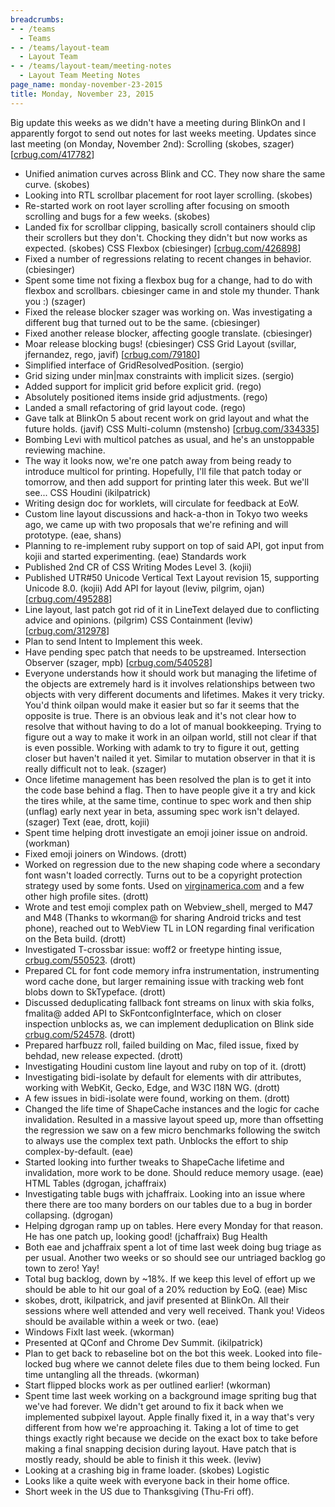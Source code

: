 ```yaml
---
breadcrumbs:
- - /teams
  - Teams
- - /teams/layout-team
  - Layout Team
- - /teams/layout-team/meeting-notes
  - Layout Team Meeting Notes
page_name: monday-november-23-2015
title: Monday, November 23, 2015
---
```


Big update this weeks as we didn't have a meeting during BlinkOn and I
apparently forgot to send out notes for last weeks meeting.
Updates since last meeting (on Monday, November 2nd):
Scrolling (skobes, szager) \[[crbug.com/417782](http://crbug.com/417782)\]
- Unified animation curves across Blink and CC. They now share the same
curve. (skobes)
- Looking into RTL scrollbar placement for root layer scrolling.
(skobes)
- Re-started work on root layer scrolling after focusing on smooth
scrolling and bugs for a few weeks. (skobes)
- Landed fix for scrollbar clipping, basically scroll containers should
clip their scrollers but they don't. Chocking they didn't but now
works as expected. (skobes)
CSS Flexbox (cbiesinger) \[[crbug.com/426898](http://crbug.com/426898)\]
- Fixed a number of regressions relating to recent changes in behavior.
(cbiesinger)
- Spent some time not fixing a flexbox bug for a change, had to do with
flexbox and scrollbars. cbiesinger came in and stole my thunder.
Thank you :) (szager)
- Fixed the release blocker szager was working on. Was investigating a
different bug that turned out to be the same. (cbiesinger)
- Fixed another release blocker, affecting google translate.
(cbiesinger)
- Moar release blocking bugs! (cbiesinger)
CSS Grid Layout (svillar, jfernandez, rego, javif)
\[[crbug.com/79180](http://crbug.com/79180)\]
- Simplified interface of GridResolvedPosition. (sergio)
- Grid sizing under min|max constraints with implicit sizes. (sergio)
- Added support for implicit grid before explicit grid. (rego)
- Absolutely positioned items inside grid adjustments. (rego)
- Landed a small refactoring of grid layout code. (rego)
- Gave talk at BlinkOn 5 about recent work on grid layout and what the
future holds. (javif)
CSS Multi-column (mstensho) \[[crbug.com/334335](http://crbug.com/334335)\]
- Bombing Levi with multicol patches as usual, and he's an unstoppable
reviewing machine.
- The way it looks now, we're one patch away from being ready to
introduce multicol for printing. Hopefully, I'll file that patch today
or tomorrow, and then add support for printing later this week. But
we'll see...
CSS Houdini (ikilpatrick)
- Writing design doc for worklets, will circulate for feedback at EoW.
- Custom line layout discussions and hack-a-thon in Tokyo two weeks ago,
we came up with two proposals that we're refining and will prototype.
(eae, shans)
- Planning to re-implement ruby support on top of said API, got input
from kojii and started experimenting. (eae)
Standards work
- Published 2nd CR of CSS Writing Modes Level 3. (kojii)
- Published UTR#50 Unicode Vertical Text Layout revision 15, supporting
Unicode 8.0. (kojii)
Add API for layout (leviw, pilgrim, ojan)
\[[crbug.com/495288](http://crbug.com/495288)\]
- Line layout, last patch got rid of it in LineText delayed due to
conflicting advice and opinions. (pilgrim)
CSS Containment (leviw) \[[crbug.com/312978](http://crbug.com/312978)\]
- Plan to send Intent to Implement this week.
- Have pending spec patch that needs to be upstreamed.
Intersection Observer (szager, mpb)
\[[crbug.com/540528](http://crbug.com/540528)\]
- Everyone understands how it should work but managing the lifetime of
the objects are extremely hard is it involves relationships between
two objects with very different documents and lifetimes. Makes it very
tricky. You'd think oilpan would make it easier but so far it seems
that the opposite is true. There is an obvious leak and it's not clear
how to resolve that without having to do a lot of manual bookkeeping.
Trying to figure out a way to make it work in an oilpan world, still
not clear if that is even possible. Working with adamk to try to
figure it out, getting closer but haven't nailed it yet. Similar to
mutation observer in that it is really difficult not to leak. (szager)
- Once lifetime management has been resolved the plan is to get it into
the code base behind a flag. Then to have people give it a try and
kick the tires while, at the same time, continue to spec work and then
ship (unflag) early next year in beta, assuming spec work isn't
delayed. (szager)
Text (eae, drott, kojii)
- Spent time helping drott investigate an emoji joiner issue on android.
(workman)
- Fixed emoji joiners on Windows. (drott)
- Worked on regression due to the new shaping code where a secondary
font wasn't loaded correctly. Turns out to be a copyright protection
strategy used by some fonts. Used on
[virginamerica.com](http://virginamerica.com/) and a few other
high profile sites. (drott)
- Wrote and test emoji complex path on Webview_shell, merged to M47 and
M48 (Thanks to wkorman@ for sharing Android tricks and test phone),
reached out to WebView TL in LON regarding final verification on the
Beta build. (drott)
- Investigated T-crossbar issue: woff2 or freetype hinting issue,
[crbug.com/550523](http://crbug.com/550523). (drott)
- Prepared CL for font code memory infra instrumentation, instrumenting
word cache done, but larger remaining issue with tracking web font
blobs down to SkTypeface. (drott)
- Discussed deduplicating fallback font streams on linux with skia
folks, fmalita@ added API to SkFontconfigInterface, which on closer
inspection unblocks as, we can implement deduplication on Blink side
[crbug.com/524578](http://crbug.com/524578). (drott)
- Prepared harfbuzz roll, failed building on Mac, filed issue, fixed by
behdad, new release expected. (drott)
- Investigating Houdini custom line layout and ruby on top of it.
(drott)
- Investigating bidi-isolate by default for elements with dir attributes,
working with WebKit, Gecko, Edge, and W3C I18N WG. (drott)
- A few issues in bidi-isolate were found, working on them. (drott)
- Changed the life time of ShapeCache instances and the logic for cache
invalidation. Resulted in a massive layout speed up, more than
offsetting the regression we saw on a few micro benchmarks following
the switch to always use the complex text path. Unblocks the effort to
ship complex-by-default. (eae)
- Started looking into further tweaks to ShapeCache lifetime and
invalidation, more work to be done. Should reduce memory usage. (eae)
HTML Tables (dgrogan, jchaffraix)
- Investigating table bugs with jchaffraix. Looking into an issue where
there there are too many borders on our tables due to a bug in border
collapsing. (dgrogan)
- Helping dgrogan ramp up on tables. Here every Monday for that reason.
He has one patch up, looking good! (jchaffraix)
Bug Health
- Both eae and jchaffraix spent a lot of time last week doing bug triage
as per usual. Another two weeks or so should see our untriaged backlog
go town to zero! Yay!
- Total bug backlog, down by ~18%. If we keep this level of effort up we
should be able to hit our goal of a 20% reduction by EoQ. (eae)
Misc
- skobes, drott, ikilpatrick, and javif presented at BlinkOn. All their
sessions where well attended and very well received. Thank you!
Videos should be available within a week or two. (eae)
- Windows FixIt last week. (wkorman)
- Presented at QConf and Chrome Dev Summit. (ikilpatrick)
- Plan to get back to rebaseline bot on the bot this week. Looked into
file-locked bug where we cannot delete files due to them being locked.
Fun time untangling all the threads. (wkorman)
- Start flipped blocks work as per outlined earlier! (wkorman)
- Spent time last week working on a background image spriting bug that
we've had forever. We didn't get around to fix it back when we
implemented subpixel layout. Apple finally fixed it, in a way that's
very different from how we're approaching it. Taking a lot of time to
get things exactly right because we decide on the exact box to take
before making a final snapping decision during layout. Have patch that
is mostly ready, should be able to finish it this week. (leviw)
- Looking at a crashing big in frame loader. (skobes)
Logistic
- Looks like a quite week with everyone back in their home office.
- Short week in the US due to Thanksgiving (Thu-Fri off).